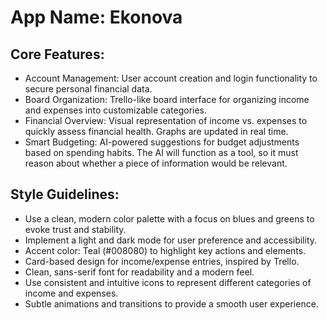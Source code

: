 # **App Name**: Ekonova

## Core Features:

- Account Management: User account creation and login functionality to secure personal financial data.
- Board Organization: Trello-like board interface for organizing income and expenses into customizable categories.
- Financial Overview: Visual representation of income vs. expenses to quickly assess financial health. Graphs are updated in real time.
- Smart Budgeting: AI-powered suggestions for budget adjustments based on spending habits. The AI will function as a tool, so it must reason about whether a piece of information would be relevant.

## Style Guidelines:

- Use a clean, modern color palette with a focus on blues and greens to evoke trust and stability.
- Implement a light and dark mode for user preference and accessibility.
- Accent color: Teal (#008080) to highlight key actions and elements.
- Card-based design for income/expense entries, inspired by Trello.
- Clean, sans-serif font for readability and a modern feel.
- Use consistent and intuitive icons to represent different categories of income and expenses.
- Subtle animations and transitions to provide a smooth user experience.